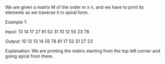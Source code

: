 We are given a matrix M of the order m x n, and we have to print its elements as we traverse it in spiral form.

Example 1:

Input: 
13  14  17  27
81  52  31  10
12  55  23  78

Output:
10 12 13 14
55 78 81 17
52 31 27 23

Explanation: We are printing the matrix starting from the top left corner and going spiral from there.
